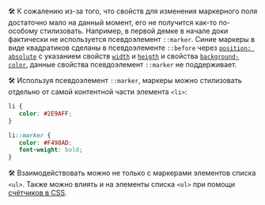 🛠 К сожалению из-за того, что свойств для изменения маркерного поля достаточно мало на данный момент, его не получится как-то по-особому стилизовать. Например, в первой демке в начале доки фактически не используется псевдоэлемент `::marker`. Синие маркеры в виде квадратиков сделаны в псевдоэлементе `::before` через [`position: absolute`](/css/position/) с указанием свойств [`width`](/css/width/) и [`heigth`](/css/height/) и свойства [`background-color`](/css/background-color/), данные свойства псевдоэлемент `::marker` не поддерживает.

🛠 Используя псевдоэлемент `::marker`, маркеры можно стилизовать отдельно от самой контентной части элемента `<li>`:

```css
li {
   color: #2E9AFF;
}

li::marker {
   color: #F498AD; 
   font-weight: bold;
}
```

🛠 Взаимодействовать можно не только с маркерами элементов списка `<ul>`. Также можно влиять и на элементы списка `<ol>` при помощи [счётчиков в CSS](/css/css-counters/).

